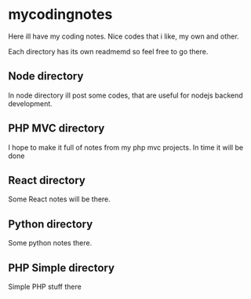 # mycodingnotes

Here ill have my coding notes. Nice codes that i like, my own and other.   

Each directory has its own readmemd so feel free to go there.

## Node directory
In node directory ill post some codes, that are useful for nodejs backend development.

## PHP MVC directory
I hope to make it full of notes from my php mvc projects. In time it will be done

## React directory
Some React notes will be there.

## Python directory
Some python notes there.

## PHP Simple directory
Simple PHP stuff there